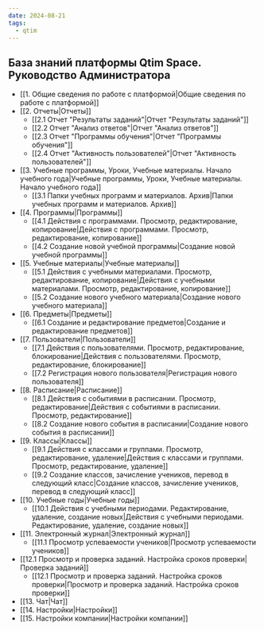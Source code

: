 ```yaml
---
date: 2024-08-21
tags:
  - qtim
---
```

## База знаний платформы Qtim Space. Руководство Администратора

- [[1. Общие сведения по работе с платформой|Общие сведения по работе с платформой]]
- [[2. Отчеты|Отчеты]]
	- [[2.1 Отчет "Результаты заданий"|Отчет "Результаты заданий"]]
	- [[2.2 Отчет "Анализ ответов"|Отчет "Анализ ответов"]]
	- [[2.3 Отчет "Программы обучения"|Отчет "Программы обучения"]]
	- [[2.4 Отчет "Активность пользователей"|Отчет "Активность пользователей"]]
- [[3. Учебные программы, Уроки, Учебные материалы. Начало учебного года|Учебные программы, Уроки, Учебные материалы. Начало учебного года]]
    - [[3.1 Папки учебных программ и материалов. Архив|Папки учебных программ и материалов. Архив]]
- [[4. Программы|Программы]]
    - [[4.1 Действия с программами. Просмотр, редактирование, копирование|Действия с программами. Просмотр, редактирование, копирование]]
    - [[4.2 Создание новой учебной программы|Создание новой учебной программы]]
- [[5. Учебные материалы|Учебные материалы]]
    - [[5.1 Действия с учебными материалами. Просмотр, редактирование, копирование|Действия с учебными материалами. Просмотр, редактирование, копирование]]
    - [[5.2 Создание нового учебного материала|Создание нового учебного материала]]
- [[6. Предметы|Предметы]]
    - [[6.1 Создание и редактирование предметов|Создание и редактирование предметов]]
- [[7. Пользователи|Пользователи]]
    - [[7.1 Действия с пользователями. Просмотр, редактирование, блокирование|Действия с пользователями. Просмотр, редактирование, блокирование]]
    - [[7.2 Регистрация нового пользователя|Регистрация нового пользователя]]
- [[8. Расписание|Расписание]]
    - [[8.1 Действия с событиями в расписании. Просмотр, редактирование|Действия с событиями в расписании. Просмотр, редактирование]]
    - [[8.2 Создание нового события в расписании|Создание нового события в расписании]]
- [[9. Классы|Классы]]
    - [[9.1 Действия с классами и группами. Просмотр, редактирование, удаление|Действия с классами и группами. Просмотр, редактирование, удаление]]
    - [[9.2 Создание классов, зачисление учеников, перевод в следующий класс|Создание классов, зачисление учеников, перевод в следующий класс]]
- [[10. Учебные годы|Учебные годы]]
    - [[10.1 Действия с учебными периодами. Редактирование, удаление, создание новых|Действия с учебными периодами. Редактирование, удаление, создание новых]]
- [[11. Электронный журнал|Электронный журнал]]
    - [[11.1 Просмотр успеваемости учеников|Просмотр успеваемости учеников]]
- [[12.1 Просмотр и проверка заданий. Настройка сроков проверки|Проверка заданий]]
    - [[12.1 Просмотр и проверка заданий. Настройка сроков проверки|Просмотр и проверка заданий. Настройка сроков проверки]]
- [[13. Чат|Чат]]
- [[14. Настройки|Настройки]]
- [[15. Настройки компании|Настройки компании]]